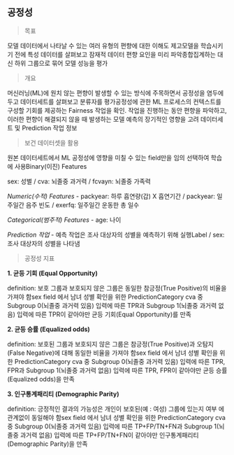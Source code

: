 ## 공정성


> 목표

모델 데이터에서 나타날 수 있는 여러 유형의 편향에 대한 이해도 제고모델을 학습시키기 전에 특성 데이터를 살펴보고 잠재적 데이터 편향 요인을 미리 파악종합집계하는 대신 하위 그룹으로 묶어 모델 성능을 평가


> 개요

머신러닝(ML)에 원치 않는 편향이 발생할 수 있는 방식에 주목하면서 공정성을 염두에 두고 데이터세트를 살펴보고 분류자를 평가공정성에 관한 ML 프로세스의 컨텍스트를 구성할 기회를 제공하는 Fairness 작업을 확인. 작업을 진행하는 동안 편향을 파악하고, 이러한 편향이 해결되지 않을 때 발생하는 모델 예측의 장기적인 영향을 고려 데이터세트 및 Prediction 작업 정보


> 보건 데이터셋을 활용

원본 데이터세트에서 ML 공정성에 영향을 미칠 수 있는 field만을 임의 선택하여 학습에 사용Binary(이진) Features

sex: 성별 / cva: 뇌졸중 과거력 / fcvayn: 뇌졸중 가족력

_Numeric(수적) Features_ - packyear: 하루 흡연량(갑) X 흡연기간 / packyear: 일주일간 음주 빈도 / exerfq: 일주일간 운동한 총 일수

_Categorical(범주적) Features_ - age: 나이

_Prediction 작업_ - 예측 작업은 조사 대상자의 성별을 예측하기 위해 실행Label / sex: 조사 대상자의 성별을 나타냄

> 공정성 지표

**1. 균등 기회 (Equal Opportunity)**

definition: 보호 그룹과 보호되지 않은 그룹은 동일한 참긍정(True Positive)의 비율을 가져야 함sex field 에서 남녀 성별 확인을 위한 PredictionCategory cva 중 Subgroup 0(뇌졸중 과거력 있음) 입력에 따른 TPR과 Subgroup 1(뇌졸중 과거력 없음) 입력에 따른 TPR이 같아야만 균등 기회(Equal Opportunity)를 만족

**2. 균등 승률 (Equalized odds)**

definition: 보호된 그룹과 보호되지 않은 그룹은 참긍정(True Positive)과 오탐지(False Negative)에 대해 동일한 비율을 가져야 함sex field 에서 남녀 성별 확인을 위한 PredictionCategory cva 중 Subgroup 0(뇌졸중 과거력 있음) 입력에 따른 TPR, FPR과 Subgroup 1(뇌졸중 과거력 없음) 입력에 따른 TPR, FPR이 같아야만 균등 승률(Equalized odds)을 만족

**3. 인구통계패리티 (Demographic Parity)**

definition: 긍정적인 결과의 가능성은 개인이 보호된(예 : 여성) 그룹에 있는지 여부 에 관계없이 동일해야 함sex field 에서 남녀 성별 확인을 위한 PredictionCategory cva 중 Subgroup 0(뇌졸중 과거력 있음) 입력에 따른 TP+FP/TN+FN과 Subgroup 1(뇌졸중 과거력 없음) 입력에 따른 TP+FP/TN+FN이 같아야만 인구통계패리티 (Demographic Parity)을 만족
